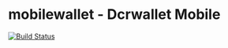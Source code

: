 # mobilewallet - Dcrwallet Mobile

[![Build Status](https://travis-ci.org/raedahgroup/mobilewallet.svg?branch=master)](https://travis-ci.org/raedahgroup/mobilewallet)